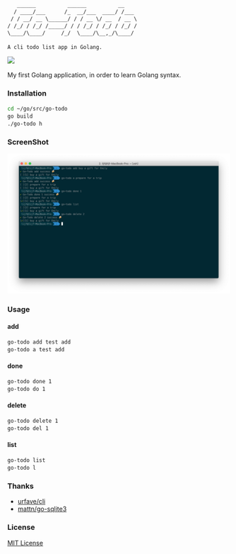 ```text
   ______          ______          __    
  / ____/___      /_  __/___  ____/ /___ 
 / / __/ __ \______/ / / __ \/ __  / __ \
/ /_/ / /_/ /_____/ / / /_/ / /_/ / /_/ /
\____/\____/     /_/  \____/\__,_/\____/ 

A cli todo list app in Golang.
```
[![](https://img.shields.io/github/license/lijf93/go-todo.svg)](https://github.com/lijf93/go-todo/blob/master/LICENSE)

My first Golang application, in order to learn Golang syntax.

### Installation
```bash
cd ~/go/src/go-todo
go build
./go-todo h
```

### ScreenShot
![gotodo](https://github.com/lijf93/go-todo/blob/master/screenshot/gotodo-screenshot.png)

### Usage
#### add
```bash
go-todo add test add
go-todo a test add
```

#### done
```bash
go-todo done 1
go-todo do 1
```

#### delete
```bash
go-todo delete 1
go-todo del 1
```

#### list
```bash
go-todo list
go-todo l
```

### Thanks
* [urfave/cli](https://github.com/urfave/cli)
* [mattn/go-sqlite3](https://github.com/mattn/go-sqlite3)

### License
[MIT License](https://github.com/lijf93/go-todo/blob/master/LICENSE)